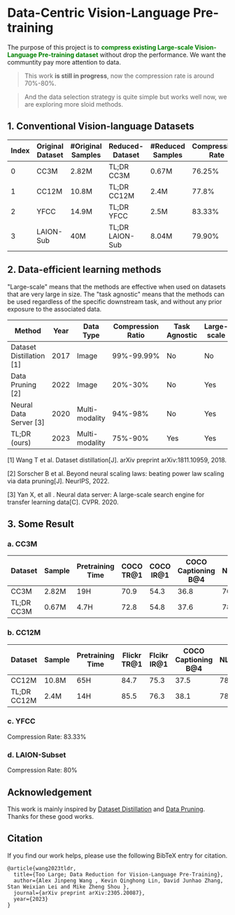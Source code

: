 # Data-Centric Vision-Language Pre-training


The purpose of this project is to **<span style="color:green">compress existing Large-scale Vision-Language Pre-training dataset</span>** without drop the performance.
We want the communtity pay more attention to data.

> This work **is still in progress**, now the compression rate is around 70%-80%.

> And the data selection strategy is quite simple but works well now, we are exploring more sloid methods.


## 1. Conventional Vision-language Datasets

|Index|Original Dataset| #Original Samples|Reduced-Dataset|#Reduced Samples| Compressison Rate|
|--|--|--|--|--|--|
|0|CC3M|2.82M|TL;DR CC3M|0.67M|76.25%|
|1|CC12M|10.8M|TL;DR CC12M|2.4M|77.8%|
|2|YFCC|14.9M|TL;DR YFCC|2.5M|83.33%|
|3|LAION-Sub|40M|TL;DR LAION-Sub|8.04M|79.90%|


## 2. Data-efficient learning methods

"Large-scale" means that the methods are effective when used on datasets that are very large in size. 
The "task agnostic" means that the methods can be used regardless of the specific downstream task, and without any prior exposure to the associated data.

| Method                   | Year | Data Type     | Compression Ratio | Task Agnostic | Large-scale | Supervision       | Generation/Selection |
|--------------------------|------|---------------|-------------------|---------------|-------------|-------------------|----------------------|
| Dataset Distillation [1] | 2017 | Image         | 99%-99.99%        | No            | No          | Class Label       | Generation           |
| Data Pruning [2]         | 2022 | Image         | 20%-30%           | No            | Yes         | Class Label       | Selection            |
| Neural Data Server [3]   | 2020 | Multi-modality | 94%-98%          | No            | Yes         | Image-text Pairs  | Selection            |
| TL;DR (ours)         | 2023   | Multi-modality | 75%-90%          | Yes           | Yes         | Image-text Pairs  | Generation+Selection |

[1] Wang T et al. Dataset distillation[J]. arXiv preprint arXiv:1811.10959, 2018. 

[2] Sorscher B et al. Beyond neural scaling laws: beating power law scaling via data pruning[J]. NeurIPS, 2022.

[3] Yan X, et all . Neural data server: A large-scale search engine for transfer learning data[C]. CVPR. 2020.



## 3. Some Result

### a. CC3M

|Dataset|Sample|Pretraining Time|COCO TR@1|COCO IR@1|COCO Captioning B@4|NLVR2|
|--|--|--|--|--|--|--|
|CC3M|2.82M|19H|70.9|54.3|36.8|76.2|
|TL;DR CC3M|0.67M|4.7H|72.8|54.8|37.6|78.0|

### b. CC12M

|Dataset|Sample|Pretraining Time|Flickr TR@1|Flcikr IR@1|COCO Captioning B@4|NLVR2|
|--|--|--|--|--|--|--|
|CC12M|10.8M|65H|84.7|75.3|37.5|78.9|
|TL;DR CC12M|2.4M|14H|85.5|76.3|38.1|78.5|


### c. YFCC
Compression Rate: 83.33%


### d. LAION-Subset
Compression Rate: 80%

## Acknowledgement

This work is mainly inspired by [Dataset Distillation](https://arxiv.org/abs/1811.10959) and [Data Pruning](https://arxiv.org/abs/2206.14486).
Thanks for these good works.

## Citation

If you find our work helps, please use the following BibTeX entry for citation.

```
@article{wang2023tldr,
  title={Too Large; Data Reduction for Vision-Language Pre-Training},
  author={Alex Jinpeng Wang , Kevin Qinghong Lin, David Junhao Zhang, Stan Weixian Lei and Mike Zheng Shou },
  journal={arXiv preprint arXiv:2305.20087},
  year={2023}
}
```